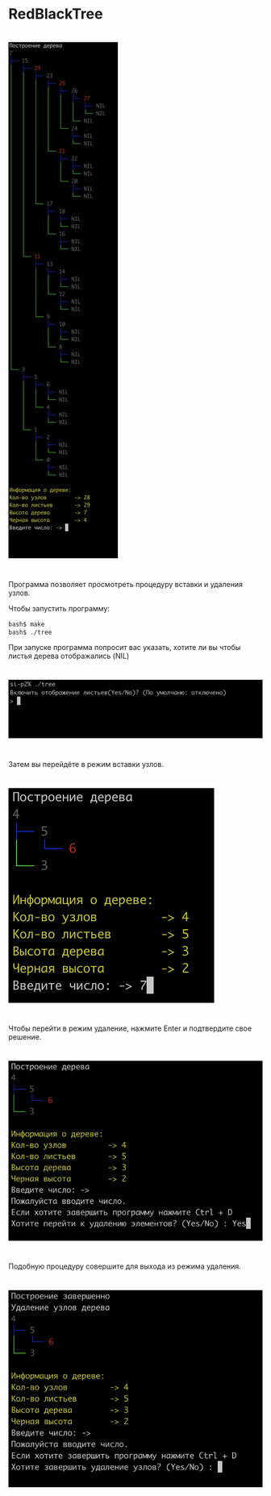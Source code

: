 # RedBlackTree
#
<img src="https://github.com/mlikt/RedBlackTree/blob/master/Image/Preview.png"></img>
#
Программа позволяет просмотреть процедуру вставки и удаления узлов.


Чтобы запустить программу:

    bash$ make
    bash$ ./tree

При запуске программа попросит вас указать, хотите ли вы чтобы листья дерева отображались (NIL) 
#
<img src="https://github.com/mlikt/RedBlackTree/blob/master/Image/ListOnOrOff.png"></img>
#
Затем вы перейдёте в режим вставки узлов.
#
<img src="https://github.com/mlikt/RedBlackTree/blob/master/Image/CreateTree.png"></img>
#
Чтобы перейти в режим удаление, нажмите Enter и подтвердите свое решение.
#
<img src="https://github.com/mlikt/RedBlackTree/blob/master/Image/1.png"></img>
#
Подобную процедуру совершите для выхода из режима удаления.
#
<img src="https://github.com/mlikt/RedBlackTree/blob/master/Image/2.png"></img>
#
